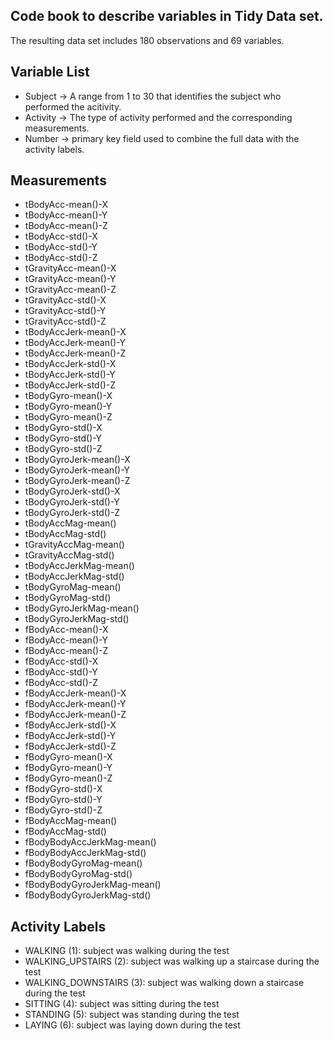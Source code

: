 ## Code book to describe variables in Tidy Data set.
The resulting data set includes 180 observations and 69 variables.

## Variable List

* Subject -> A range from 1 to 30 that identifies the subject who performed the acitivity.
* Activity -> The type of activity performed and the corresponding measurements.
* Number -> primary key field used to combine the full data with the activity labels.

## Measurements

* tBodyAcc-mean()-X
* tBodyAcc-mean()-Y
* tBodyAcc-mean()-Z
* tBodyAcc-std()-X
* tBodyAcc-std()-Y
* tBodyAcc-std()-Z
* tGravityAcc-mean()-X
* tGravityAcc-mean()-Y
* tGravityAcc-mean()-Z
* tGravityAcc-std()-X
* tGravityAcc-std()-Y
* tGravityAcc-std()-Z
* tBodyAccJerk-mean()-X
* tBodyAccJerk-mean()-Y
* tBodyAccJerk-mean()-Z
* tBodyAccJerk-std()-X
* tBodyAccJerk-std()-Y
* tBodyAccJerk-std()-Z
* tBodyGyro-mean()-X
* tBodyGyro-mean()-Y
* tBodyGyro-mean()-Z
* tBodyGyro-std()-X
* tBodyGyro-std()-Y
* tBodyGyro-std()-Z
* tBodyGyroJerk-mean()-X
* tBodyGyroJerk-mean()-Y
* tBodyGyroJerk-mean()-Z
* tBodyGyroJerk-std()-X
* tBodyGyroJerk-std()-Y
* tBodyGyroJerk-std()-Z
* tBodyAccMag-mean()
* tBodyAccMag-std()
* tGravityAccMag-mean()
* tGravityAccMag-std()
* tBodyAccJerkMag-mean()
* tBodyAccJerkMag-std()
* tBodyGyroMag-mean()
* tBodyGyroMag-std()
* tBodyGyroJerkMag-mean()
* tBodyGyroJerkMag-std()
* fBodyAcc-mean()-X
* fBodyAcc-mean()-Y
* fBodyAcc-mean()-Z
* fBodyAcc-std()-X
* fBodyAcc-std()-Y
* fBodyAcc-std()-Z
* fBodyAccJerk-mean()-X
* fBodyAccJerk-mean()-Y
* fBodyAccJerk-mean()-Z
* fBodyAccJerk-std()-X
* fBodyAccJerk-std()-Y
* fBodyAccJerk-std()-Z
* fBodyGyro-mean()-X
* fBodyGyro-mean()-Y
* fBodyGyro-mean()-Z
* fBodyGyro-std()-X
* fBodyGyro-std()-Y
* fBodyGyro-std()-Z
* fBodyAccMag-mean()
* fBodyAccMag-std()
* fBodyBodyAccJerkMag-mean()
* fBodyBodyAccJerkMag-std()
* fBodyBodyGyroMag-mean()
* fBodyBodyGyroMag-std()
* fBodyBodyGyroJerkMag-mean()
* fBodyBodyGyroJerkMag-std()

## Activity Labels

* WALKING (1): subject was walking during the test
* WALKING_UPSTAIRS (2): subject was walking up a staircase during the test
* WALKING_DOWNSTAIRS (3): subject was walking down a staircase during the test
* SITTING (4): subject was sitting during the test
* STANDING (5): subject was standing during the test
* LAYING (6): subject was laying down during the test
